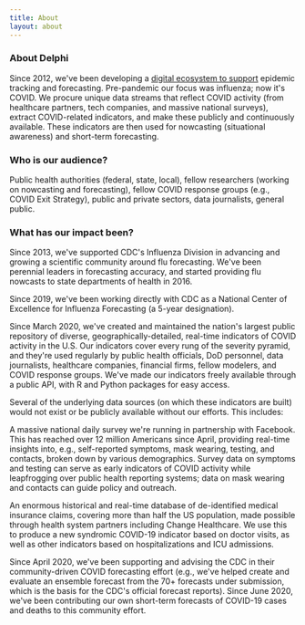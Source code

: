 ```yaml
---
title: About
layout: about
---
```


### About Delphi

Since 2012, we've been developing a [digital ecosystem to support](https://docs.google.com/presentation/d/13xwrzW17i1Hn_OvEe-8Ha8XZmexVkkIY22h1MO9QmcY/edit?usp=sharing) epidemic tracking and forecasting. Pre-pandemic our focus was influenza; now it's COVID. We procure unique data streams that reflect COVID activity (from healthcare partners, tech companies, and massive national surveys), extract COVID-related indicators, and make these publicly and continuously available. These indicators are then used for nowcasting (situational awareness) and short-term forecasting.

### Who is our audience?

Public health authorities (federal, state, local), fellow researchers (working on nowcasting and forecasting), fellow COVID response groups (e.g., COVID Exit Strategy), public and private sectors, data journalists, general public.

### What has our impact been?

Since 2013, we've supported CDC's Influenza Division in advancing and growing a scientific community around flu forecasting. We've been perennial leaders in forecasting accuracy, and started providing flu nowcasts to state departments of health in 2016.

Since 2019, we've been working directly with CDC as a National Center of Excellence for Influenza Forecasting (a 5-year designation).

Since March 2020, we've created and maintained the nation's largest public repository of diverse, geographically-detailed, real-time indicators of COVID activity in the U.S. Our indicators cover every rung of the severity pyramid, and they're used regularly by public health officials, DoD personnel, data journalists, healthcare companies, financial firms, fellow modelers, and COVID response groups. We've made our indicators freely available through a public API, with R and Python packages for easy access.

Several of the underlying data sources (on which these indicators are built) would not exist or be publicly available without our efforts. This includes:

A massive national daily survey we're running in partnership with Facebook. This has reached over 12 million Americans since April, providing real-time insights into, e.g., self-reported symptoms, mask wearing, testing, and contacts, broken down by various demographics. Survey data on symptoms and testing can serve as early indicators of COVID activity while leapfrogging over public health reporting systems; data on mask wearing and contacts can guide policy and outreach.

An enormous historical and real-time database of de-identified medical insurance claims, covering more than half the US population, made possible through health system partners including Change Healthcare. We use this to produce a new syndromic COVID-19 indicator based on doctor visits, as well as other indicators based on hospitalizations and ICU admissions.

Since April 2020, we've been supporting and advising the CDC in their community-driven COVID forecasting effort (e.g., we've helped create and evaluate an ensemble forecast from the 70+ forecasts under submission, which is the basis for the CDC's official forecast reports). Since June 2020, we've been contributing our own short-term forecasts of COVID-19 cases and deaths to this community effort.
